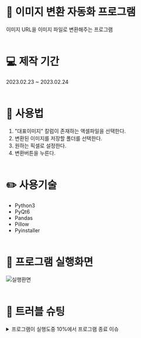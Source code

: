 # 📌 이미지 변환 자동화 프로그램

이미지 URL을 이미지 파일로 변환해주는 프로그램
</br>
</br>

# 💻 제작 기간

2023.02.23 ~ 2023.02.24
</br>
</br>

# 📖 사용법

1. "대표이미지" 칼럼이 존재하는 액셀파일을 선택한다.
2. 변환된 이미지를 저장할 폴더를 선택한다.
3. 원하는 픽셀로 설정한다.
4. 변환버튼을 누른다.
   </br>
   </br>

# ✏️ 사용기술

- Python3
- PyQt6
- Pandas
- Pillow
- Pyinstaller
  </br>
  </br>

# 💾 프로그램 실행화면

![실행환면](https://user-images.githubusercontent.com/56579736/228550429-b75ebf4a-491d-42a5-9f33-5fff8f185a3e.PNG)
</br>
</br>

# 🔧 트러블 슈팅

<details>
<summary>프로그램이 실행도중 10%에서 프로그램 종료 이슈</summary>

<!-- summary 아래 한칸 공백 두어야함 -->

- 한컴 액셀로 만들어진 파일은 pandas에서 읽지 못하여, 해당 엑셀파일을 word로 열어 새로 저장하고 프로그램을 돌리는 방식으로 했더니 사용 가능
</details>
